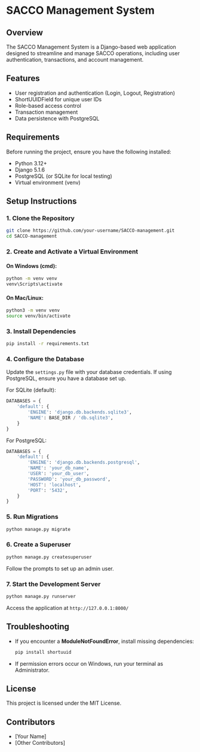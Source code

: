 # SACCO Management System

## Overview
The SACCO Management System is a Django-based web application designed to streamline and manage SACCO operations, including user authentication, transactions, and account management.

## Features
- User registration and authentication (Login, Logout, Registration)
- ShortUUIDField for unique user IDs
- Role-based access control
- Transaction management
- Data persistence with PostgreSQL

## Requirements
Before running the project, ensure you have the following installed:
- Python 3.12+
- Django 5.1.6
- PostgreSQL (or SQLite for local testing)
- Virtual environment (venv)

## Setup Instructions

### 1. Clone the Repository
```bash
git clone https://github.com/your-username/SACCO-management.git
cd SACCO-management
```

### 2. Create and Activate a Virtual Environment
#### On Windows (cmd):
```bash
python -m venv venv
venv\Scripts\activate
```
#### On Mac/Linux:
```bash
python3 -m venv venv
source venv/bin/activate
```

### 3. Install Dependencies
```bash
pip install -r requirements.txt
```

### 4. Configure the Database
Update the `settings.py` file with your database credentials. If using PostgreSQL, ensure you have a database set up.

For SQLite (default):
```python
DATABASES = {
    'default': {
        'ENGINE': 'django.db.backends.sqlite3',
        'NAME': BASE_DIR / 'db.sqlite3',
    }
}
```

For PostgreSQL:
```python
DATABASES = {
    'default': {
        'ENGINE': 'django.db.backends.postgresql',
        'NAME': 'your_db_name',
        'USER': 'your_db_user',
        'PASSWORD': 'your_db_password',
        'HOST': 'localhost',
        'PORT': '5432',
    }
}
```

### 5. Run Migrations
```bash
python manage.py migrate
```

### 6. Create a Superuser
```bash
python manage.py createsuperuser
```
Follow the prompts to set up an admin user.

### 7. Start the Development Server
```bash
python manage.py runserver
```
Access the application at `http://127.0.0.1:8000/`

## Troubleshooting
- If you encounter a **ModuleNotFoundError**, install missing dependencies:
  ```bash
  pip install shortuuid
  ```
- If permission errors occur on Windows, run your terminal as Administrator.

## License
This project is licensed under the MIT License.

## Contributors
- [Your Name]
- [Other Contributors]
